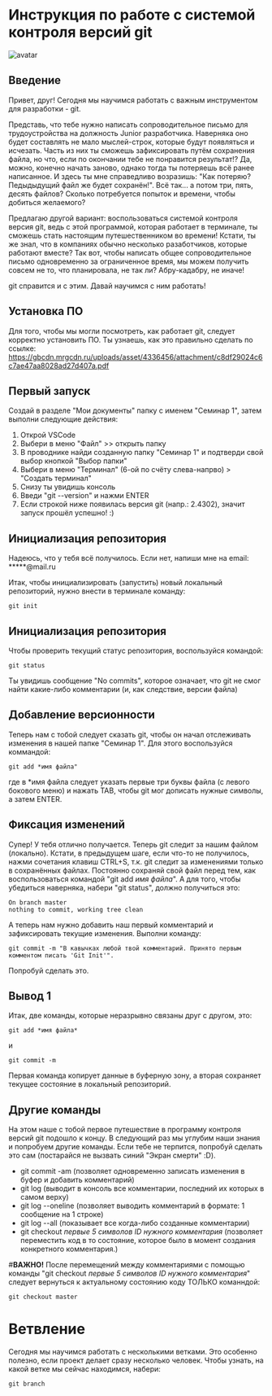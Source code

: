 # **Инструкция по работе с системой контроля версий git**

![avatar](https://fuzeservers.ru/wp-content/uploads/3/0/c/30c29ce4cc08523ecc6e1f205bc207d0.jpeg)

## Введение

Привет, друг! Сегодня мы научимся работать с важным инструментом для разработки - git. 

Представь, что тебе нужно написать сопроводительное письмо для трудоустройства на должность Junior разработчика. Наверняка оно будет составлять не мало мыслей-строк, которые будут появляться и исчезать. Часть из них ты сможешь зафиксировать путём сохранения файла, но что, если по окончании тебе не понравится результат!? Да, можно, конечно начать заново, однако тогда ты потеряешь всё ранее написанное. И здесь ты мне справедливо возразишь: "Как потеряю? Педыдыдущий файл же будет сохранён!". Всё так... а потом три, пять, десять файлов? Сколько потребуется попыток и времени, чтобы добиться желаемого?

Предлагаю другой вариант: воспользоваться системой контроля версия git, ведь с этой программой, которая работает в терминале, ты сможешь стать настоящим путешественником во времени! Кстати, ты же знал, что в компаниях обычно несколько разаботчиков, которые работают вместе? Так вот, чтобы написать общее сопроводительное письмо одновременно за ограниченное время, мы можем получить совсем не то, что планировала, не так ли? Абру-кадабру, не иначе!

git справится и с этим. Давай научимся с ним работать!

## Установка ПО

Для того, чтобы мы могли посмотреть, как работает git, следует корректно установить ПО. Ты узнаешь, как это правильно сделать по ссылке: https://gbcdn.mrgcdn.ru/uploads/asset/4336456/attachment/c8df29024c6c7ae47aa8028ad27d407a.pdf

## Первый запуск

Создай в разделе "Мои документы" папку с именем "Семинар 1", затем выполни следующие действия:

1. Открой VSCode
2. Выбери в меню "Файл" >> открыть папку 
3. В проводнике найди созданную папку "Семинар 1" и подтверди свой выбор кнопкой "Выбор папки"
4. Выбери в меню "Терминал" (6-ой по счёту слева-напрво) > "Создать терминал"
5. Снизу ты увидишь консоль
6. Введи "git --version" и нажми ENTER 
7. Если строкой ниже появилась версия git (напр.: 2.4302), значит запуск прошёл успешно! :)

## Инициализация репозитория

Надеюсь, что у тебя всё получилось. Если нет, напиши мне на email: *****@mail.ru

Итак, чтобы инициализировать (запустить) новый локальный репозиторий, нужно внести в терминале команду:

    git init


## Инициализация репозитория

Чтобы проверить текущий статус репозитория, воспользуйся командой:


    git status

Ты увидишь сообщение "No commits", которое означает, что git не смог найти какие-либо комментарии (и, как следствие, версии файла)

## Добавление версионности

Теперь нам с тобой следует сказать git, чтобы он начал отслеживать изменения в нашей папке "Семинар 1". Для этого воспользуйся коммандой:

    git add *имя файла"

где в *имя файла следует указать первые три буквы файла (с левого бокового меню) и нажать TAB, чтобы git мог дописать нужные символы, а затем ENTER.

## Фиксация изменений

Супер! У тебя отлично получается. Теперь git следит за нашим файлом (локально). Кстати, в предыдущем шаге, если что-то не получилось, нажми сочетания клавиш CTRL+S, т.к. git следит за изменениями только в сохранённых файлах. Постоянно сохраняй свой файл перед тем, как воспользоваться командой "git add *имя файла*". А для того, чтобы убедиться наверняка, набери "git status", должно получиться это:

    On branch master
    nothing to commit, working tree clean

А теперь нам нужно добавить наш первый комментарий и зафиксировать текущие изменения. Выполни команду:

    git commit -m "В кавычках любой твой комментарий. Принято первым комментом писать 'Git Init'". 
    
Попробуй сделать это.

## Вывод 1

Итак, две команды, которые неразрывно связаны друг с другом, это:

    git add *имя файла*

и

    git commit -m

Первая команда копирует данные в буферную зону, а вторая сохраняет текущее состояние в локальный репозиторий.

## Другие команды

На этом наше с тобой первое путешествие в программу контроля версий git подошло к концу. В следующий раз мы углубим наши знания и попробуем другие команды. Если тебе не терпится, попробуй сделать это сам (постарайся не вызвать синий "Экран смерти" :D).

* git commit -am (позволяет одновременно записать изменения в буфер и добавить комментарий)
* git log (выводит в консоль все комментарии, последний их которых в самом верху)
* git log --oneline (позволяет выводить комментарий в формате: 1 сообщение на 1 строке)
* git log --all (показывает все когда-либо созданные комментарии)
* git checkout *первые 5 символов ID нужного комментария* (позволяет переместить код в то состояние, которое было в момент создания конкретного комментария.)

#**ВАЖНО!**
После перемещений между комментариями с помощью команды "git checkout *первые 5 символов ID нужного комментария*" следует вернуться к актуальному состоянию коду ТОЛЬКО команндой:

    git checkout master

# Ветвление

Сегодня мы научимся работать с несколькими ветками. Это особенно полезно, если проект делает сразу несколько человек. 
Чтобы узнать, на какой ветке мы сейчас находимся, набери:

    git branch
    